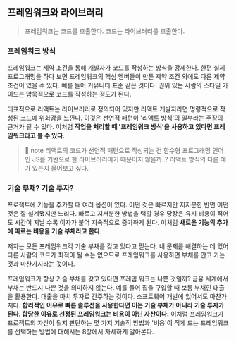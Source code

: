 ## 프레임워크와 라이브러리

> 프레임워크는 코드를 호출한다. 코드는 라이브러리를 호출한다.

### 프레임워크 방식

프레임워크는 제약 조건을 통해 개발자가 코드를 작성하는 방식을 강제한다. 한편 실제 프로그래밍을 하다 보면 프레임워크의 핵심 멤버들이 만든 제약 조건 외에도 다른 제약 조건이 있을 수 있다. 예를 들어 커뮤니티 표준 같은 것이다. 권위 있는 사람의 스타일 가이드는 암묵적으로 코드를 작성하는 정도가 된다.

대표적으로 리액트는 라이브러리로 정의되어 있지만 리액트 개발자라면 명령적으로 작성된 코드에 위화감을 느낀다. 이것은 선언적 패턴이 '리액트 방식'의 일부라는 주장의 근거가 될 수 있다. 이처럼 **작업을 처리할 때 '프레임워크 방식'을 사용하고 있다면 프레임워크라고 볼 수 있다**.

> 🌱 note
> 리액트의 코드가 선언적 패턴으로 작성되는 건 함수형 프로그래밍 언어인 JS를 기반으로 한 라이브러리이기 때문이지 않을까..?
> 리액트 방식의 다른 예가 있는지 물어보고 싶다.

### 기술 부채? 기술 투자?

프로젝트에 기능을 추가할 때 여러 옵션이 있다. 어떤 것은 빠르지만 지저분한 반면 어떤것은 잘 설계됐지만 느리다. 빠르고 지저분한 방법을 택할 경우 당장은 유지 비용이 적어도 시간이 지날 수록 이자가 붙어 지속적으로 증가하게 된다. 이처럼 **새로운 기능의 추가에 따르는 비용을 기술 부채라고 한다**.

저자는 모든 프레임워크각 기술 부채를 갖고 있다고 믿는다. 내 문제를 해결하는 데 있어 다른 사람의 코드가 최적이 될 수는 없으므로 프레임워크를 사용하면 부채를 안고 가는 것과 마찬가지라는 것이다.

프레임워크가 항상 기술 부채를 갖고 있다면 프레임 워크는 나쁜 것일까? 금융 세계에서 부채는 반드시 나쁜 것을 의미하지 않는다. 예를 들어 집을 구입할 때 보통 부채인 대출을 활용한다. 대출을 마치 투자로 간주하는 것이다. 소프트웨어 개발에 있어서도 마찬가지다. **합리적인 이유로 빠른 솔루션을 사용한다면 이는 기술 부채가 아니라 기술 투자가 된다. 합당한 이유로 선정된 프레임워크는 비용이 아닌 자산이다.** 이처럼 프레임워크가 프로젝트의 자산이 될지 판단하는 몇 가지 기술적 방법과 '비용'이 적게 드는 프레임워크를 선택하는 방법에 대해서는 8장에서 자세하게 알아본다.
